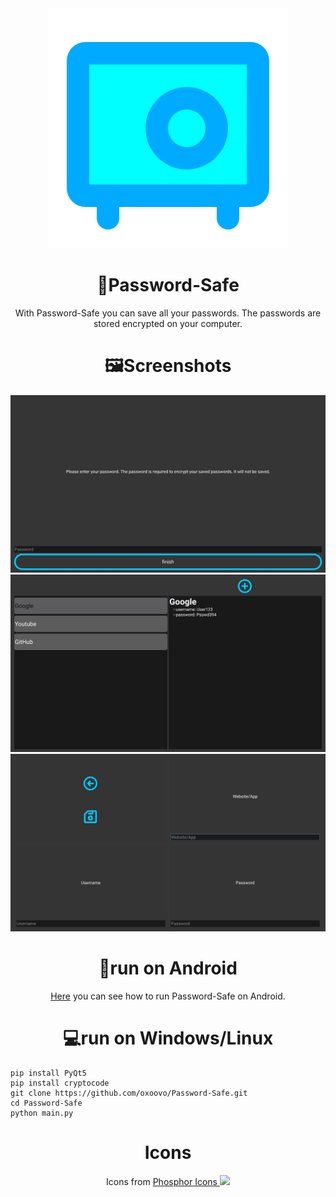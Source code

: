 <div align="center">
  <img src="https://raw.githubusercontent.com/oxoovo/Password-Safe/main/icons/logo.svg" alt="icon"/>

<h1>🔐Password-Safe</h1>

With Password-Safe you can save all your passwords. The passwords are stored encrypted on your computer.

<h1>🖼Screenshots</h1>

<img src="https://raw.githubusercontent.com/oxoovo/Password-Safe/main/screenshots/Screenshot1.jpg">
<img src="https://raw.githubusercontent.com/oxoovo/Password-Safe/main/screenshots/Screenshot2.jpg">
<img src="https://raw.githubusercontent.com/oxoovo/Password-Safe/main/screenshots/Screenshot3.jpg">

<h1>📱run on Android</h1>

<a href="https://github.com/oxoovo/Password-Safe/wiki/Install-on-Android">Here</a> you can see how to run Password-Safe on Android.

<h1>💻run on Windows/Linux</h1>
<div align="left">

```
pip install PyQt5
pip install cryptocode
git clone https://github.com/oxoovo/Password-Safe.git
cd Password-Safe
python main.py
```

</div>

<h1>Icons</h1>

Icons from <a href="https://phosphoricons.com/">Phosphor Icons <img src="https://raw.githubusercontent.com/phosphor-icons/phosphor-icons/master/meta/phosphor-mark-tight-yellow.png" width=50 href="https://phosphoricons.com/"></a>

</div>
